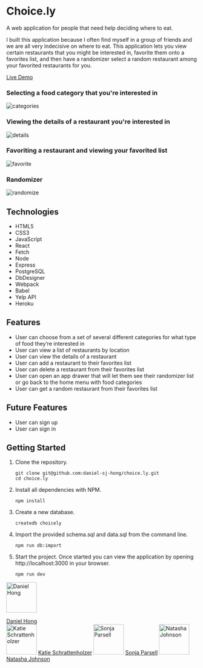 # Choice.ly

A web application for people that need help deciding where to eat.

I built this application because I often find myself in a group of friends and we are all very indecisive on where to eat. This application lets you view certain restaurants that you might be interested in, favorite them onto a favorites list, and then have a randomizer select a random restaurant among your favorited restaurants for you.

[Live Demo](https://choice-ly.herokuapp.com/#)

### Selecting a food category that you're interested in
![categories](https://user-images.githubusercontent.com/80491609/137402905-ffc2ef92-04dd-40f1-957f-2ce347e512d4.gif)
### Viewing the details of a restaurant you're interested in
![details](https://user-images.githubusercontent.com/80491609/137402937-518db01e-2a97-4465-bbc3-6c2f1349678a.gif)
### Favoriting a restaurant and viewing your favorited list
![favorite](https://user-images.githubusercontent.com/80491609/137402951-fdd55dac-e498-495e-904a-cd0bea0527d8.gif)
### Randomizer
![randomize](https://user-images.githubusercontent.com/80491609/137402973-5f4c5219-5828-4957-9d0e-64d1017985c6.gif)

## Technologies

* HTML5
* CSS3
* JavaScript
* React
* Fetch
* Node
* Express
* PostgreSQL
* DbDesigner
* Webpack
* Babel
* Yelp API
* Heroku

## Features

- User can choose from a set of several different categories for what type of food they’re interested in
- User can view a list of restaurants by location
- User can view the details of a restaurant
- User can add a restaurant to their favorites list
- User can delete a restaurant from their favorites list
- User can open an app drawer that will let them see their randomizer list or go back to the home menu with food categories
- User can get a random restaurant from their favorites list

## Future Features

- User can sign up
- User can sign in

## Getting Started

1. Clone the repository.

    ```shell
    git clone git@github.com:daniel-sj-hong/choice.ly.git
    cd choice.ly
    ```

1. Install all dependencies with NPM.

    ```shell
    npm install
    ```

1. Create a new database.

    ```shell
    createdb choicely
    ```

1. Import the provided schema.sql and data.sql from the command line.

    ```shell
    npm run db:import
    ```

1. Start the project. Once started you can view the application by opening http://localhost:3000 in your browser.

    ```shell
    npm run dev
    ```
<a href="https://github.com/daniel-sj-hong"><img src="https://avatars.githubusercontent.com/u/80491609?v=4" title="Daniel Hong" width="80" height="80"></a>
<div>
<a href="https://github.com/daniel-sj-hong">Daniel Hong</a>
</div>
<a href="https://github.com/k-schrattenholzer"><img src="https://avatars.githubusercontent.com/u/54855300?v=4" title="Katie Schrattenholzer" width="80" height="80"></a>
<a href="https://github.com/k-schrattenholzer">Katie Schrattenholzer</a>
<a href="https://github.com/sparsell"><img src="https://avatars.githubusercontent.com/u/52385888?v=4" title="Sonja Parsell" width="80" height="80"></a>
<a href="https://github.com/sparsell">Sonja Parsell</a>
<a href="https://github.com/artsycoder533"><img src="https://avatars.githubusercontent.com/u/83678228?v=4" title="Natasha Johnson" width="80" height="80"></a>
<a href="https://github.com/artsycoder533">Natasha Johnson</a>
